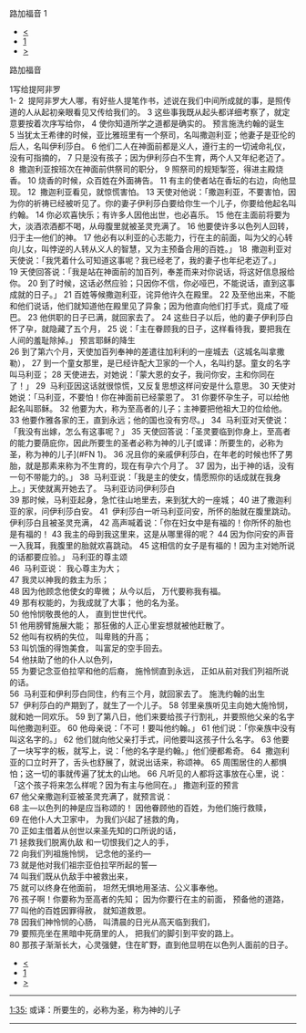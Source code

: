 ﻿





 路加福音 1




* [<](bible/MRK16.md)
* [1](bible/LUK.md)
* [>](bible/LUK02.md)



路加福音 
 
1写给提阿非罗  
1-
2  提阿非罗大人哪，有好些人提笔作书，述说在我们中间所成就的事，是照传道的人从起初亲眼看见又传给我们的。 
3 这些事我既从起头都详细考察了，就定意要按着次序写给你， 
4 使你知道所学之道都是确实的。 预言施洗约翰的诞生  
5 当犹太王希律的时候，亚比雅班里有一个祭司，名叫撒迦利亚；他妻子是亚伦的后人，名叫伊利莎白。 
6 他们二人在神面前都是义人，遵行主的一切诫命礼仪，没有可指摘的， 
7 只是没有孩子；因为伊利莎白不生育，两个人又年纪老迈了。 
8  撒迦利亚按班次在神面前供祭司的职分， 
9 照祭司的规矩掣签，得进主殿烧香。 
10 烧香的时候，众百姓在外面祷告。 
11 有主的使者站在香坛的右边，向他显现。 
12  撒迦利亚看见，就惊慌害怕。 
13 天使对他说：「撒迦利亚，不要害怕，因为你的祈祷已经被听见了。你的妻子伊利莎白要给你生一个儿子，你要给他起名叫约翰。 
14 你必欢喜快乐；有许多人因他出世，也必喜乐。 
15 他在主面前将要为大，淡酒浓酒都不喝，从母腹里就被圣灵充满了。 
16 他要使许多以色列人回转，归于主—他们的神。 
17 他必有以利亚的心志能力，行在主的前面，叫为父的心转向儿女，叫悖逆的人转从义人的智慧，又为主预备合用的百姓。」 
18  撒迦利亚对天使说：「我凭着什么可知道这事呢？我已经老了，我的妻子也年纪老迈了。」 
19 天使回答说：「我是站在神面前的加百列，奉差而来对你说话，将这好信息报给你。 
20 到了时候，这话必然应验；只因你不信，你必哑巴，不能说话，直到这事成就的日子。」 
21 百姓等候撒迦利亚，诧异他许久在殿里。 
22 及至他出来，不能和他们说话，他们就知道他在殿里见了异象；因为他直向他们打手式，竟成了哑巴。 
23 他供职的日子已满，就回家去了。 
24 这些日子以后，他的妻子伊利莎白怀了孕，就隐藏了五个月， 
25 说：「主在眷顾我的日子，这样看待我，要把我在人间的羞耻除掉。」 预言耶稣的降生  
26 到了第六个月，天使加百列奉神的差遣往加利利的一座城去（这城名叫拿撒勒）， 
27 到一个童女那里，是已经许配大卫家的一个人，名叫约瑟。童女的名字叫马利亚； 
28 天使进去，对她说：「蒙大恩的女子，我问你安，主和你同在了！」 
29  马利亚因这话就很惊慌，又反复思想这样问安是什么意思。 
30 天使对她说：「马利亚，不要怕！你在神面前已经蒙恩了。 
31 你要怀孕生子，可以给他起名叫耶稣。 
32 他要为大，称为至高者的儿子；主神要把他祖大卫的位给他。 
33 他要作雅各家的王，直到永远；他的国也没有穷尽。」 
34  马利亚对天使说：「我没有出嫁，怎么有这事呢？」 
35 天使回答说：「圣灵要临到你身上，至高者的能力要荫庇你，因此所要生的圣者必称为神的儿子[或译：所要生的，必称为圣，称为神的儿子](#FN
1)。 
36 况且你的亲戚伊利莎白，在年老的时候也怀了男胎，就是那素来称为不生育的，现在有孕六个月了。 
37 因为，出于神的话，没有一句不带能力的。」 
38  马利亚说：「我是主的使女，情愿照你的话成就在我身上。」天使就离开她去了。 马利亚访问伊利莎白  
39 那时候，马利亚起身，急忙往山地里去，来到犹大的一座城； 
40 进了撒迦利亚的家，问伊利莎白安。 
41  伊利莎白一听马利亚问安，所怀的胎就在腹里跳动。伊利莎白且被圣灵充满， 
42 高声喊着说：「你在妇女中是有福的！你所怀的胎也是有福的！ 
43 我主的母到我这里来，这是从哪里得的呢？ 
44 因为你问安的声音一入我耳，我腹里的胎就欢喜跳动。 
45 这相信的女子是有福的！因为主对她所说的话都要应验。」 马利亚的尊主颂  
46  马利亚说： 我心尊主为大；  
47 我灵以神我的救主为乐；  
48 因为他顾念他使女的卑微； 从今以后， 万代要称我有福。  
49 那有权能的，为我成就了大事； 他的名为圣。  
50 他怜悯敬畏他的人， 直到世世代代。  
51 他用膀臂施展大能； 那狂傲的人正心里妄想就被他赶散了。  
52 他叫有权柄的失位， 叫卑贱的升高；  
53 叫饥饿的得饱美食， 叫富足的空手回去。  
54 他扶助了他的仆人以色列，  
55 为要记念亚伯拉罕和他的后裔， 施怜悯直到永远， 正如从前对我们列祖所说的话。  
56  马利亚和伊利莎白同住，约有三个月，就回家去了。 施洗约翰的出生  
57  伊利莎白的产期到了，就生了一个儿子。 
58 邻里亲族听见主向她大施怜悯，就和她一同欢乐。 
59 到了第八日，他们来要给孩子行割礼，并要照他父亲的名字叫他撒迦利亚。 
60 他母亲说：「不可！要叫他约翰。」 
61 他们说：「你亲族中没有叫这名字的。」 
62 他们就向他父亲打手式，问他要叫这孩子什么名字。 
63 他要了一块写字的板，就写上，说：「他的名字是约翰。」他们便都希奇。 
64  撒迦利亚的口立时开了，舌头也舒展了，就说出话来，称颂神。 
65 周围居住的人都惧怕；这一切的事就传遍了犹太的山地。 
66 凡听见的人都将这事放在心里，说：「这个孩子将来怎么样呢？因为有主与他同在。」 撒迦利亚的预言  
67 他父亲撒迦利亚被圣灵充满了，就预言说：  
68 主—以色列的神是应当称颂的！ 因他眷顾他的百姓，为他们施行救赎，  
69 在他仆人大卫家中， 为我们兴起了拯救的角，  
70 正如主借着从创世以来圣先知的口所说的话，  
71 拯救我们脱离仇敌 和一切恨我们之人的手，  
72 向我们列祖施怜悯， 记念他的圣约—  
73 就是他对我们祖宗亚伯拉罕所起的誓—  
74 叫我们既从仇敌手中被救出来，  
75 就可以终身在他面前， 坦然无惧地用圣洁、公义事奉他。  
76 孩子啊！你要称为至高者的先知； 因为你要行在主的前面， 预备他的道路，  
77 叫他的百姓因罪得赦， 就知道救恩。  
78 因我们神怜悯的心肠， 叫清晨的日光从高天临到我们，  
79 要照亮坐在黑暗中死荫里的人， 把我们的脚引到平安的路上。  
80 那孩子渐渐长大，心灵强健，住在旷野，直到他显明在以色列人面前的日子。 
* [<](bible/MRK16.md)
* [1](bible/LUK.md)
* [>](bible/LUK02.md)





---


[1:35:](#V35)
或译：所要生的，必称为圣，称为神的儿子




---









